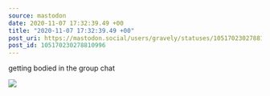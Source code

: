 ```yaml
---
source: mastodon
date: 2020-11-07 17:32:39.49 +00
title: "2020-11-07 17:32:39.49 +00"
post_uri: https://mastodon.social/users/gravely/statuses/105170230278810996
post_id: 105170230278810996
---
```

getting bodied in the group chat


![](/images/105170230234325506.jpg)

